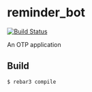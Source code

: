 reminder_bot
=====

[![Build Status](https://travis-ci.org/tank-bohr/reminder_bot.svg?branch=master)](https://travis-ci.org/tank-bohr/reminder_bot)

An OTP application

Build
-----

    $ rebar3 compile
